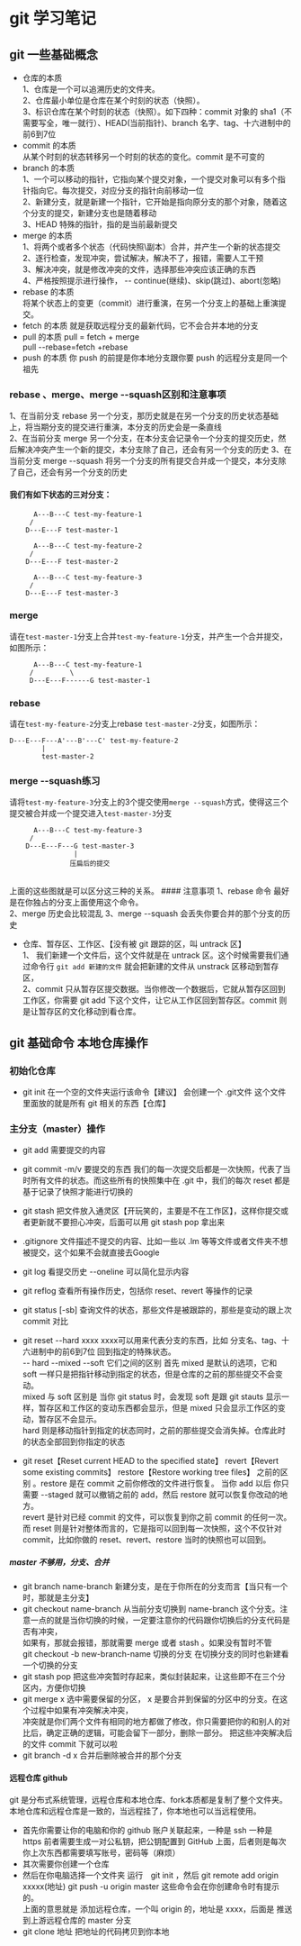 # git 学习笔记
## git 一些基础概念

- 仓库的本质<br> 1、仓库是一个可以追溯历史的文件夹。<br>2、仓库最小单位是仓库在某个时刻的状态（快照）。<br>
3、标识仓库在某个时刻的状态（快照）。如下四种：commit 对象的 sha1（不需要写全，唯一就行）、HEAD(当前指针)、branch 名字、tag、十六进制中的前6到7位
- commit 的本质<br> 从某个时刻的状态转移另一个时刻的状态的变化。commit 是不可变的
- branch 的本质 <br>
1、一个可以移动的指针，它指向某个提交对象，一个提交对象可以有多个指针指向它。每次提交，对应分支的指针向前移动一位<br>
2、新建分支，就是新建一个指针，它开始是指向原分支的那个对象，随着这个分支的提交，新建分支也是随着移动<br>
3、HEAD 特殊的指针，指的是当前最新提交
- merge 的本质<br>
1、将两个或者多个状态（代码快照\副本）合并，并产生一个新的状态提交<br>
2、逐行检查，发现冲突，尝试解决，解决不了，报错，需要人工干预<br>
3、解决冲突，就是修改冲突的文件，选择那些冲突应该正确的东西<br>
4、严格按照提示进行操作， -- continue(继续)、skip(跳过)、abort(忽略)
- rebase 的本质<br>
将某个状态上的变更（commit）进行重演，在另一个分支上的基础上重演提交。
- fetch 的本质 
就是获取远程分支的最新代码，它不会合并本地的分支
- pull 的本质
pull = fetch + merge<br>
pull --rebase=fetch +rebase
- push 的本质
你 push 的前提是你本地分支跟你要 push 的远程分支是同一个祖先
### rebase 、merge、merge --squash区别和注意事项
1、在当前分支 rebase 另一个分支，那历史就是在另一个分支的历史状态基础上，将当期分支的提交进行重演，本分支的历史会是一条直线<br>
2、在当前分支 merge 另一个分支，在本分支会记录令一个分支的提交历史，然后解决冲突产生一个新的提交，本分支除了自己，还会有另一个分支的历史
3、在当前分支 merge --squash 将另一个分支的所有提交合并成一个提交，本分支除了自己，还会有另一个分支的历史<br>
#### 我们有如下状态的三对分支：

```
	  A---B---C test-my-feature-1
	 /
    D---E---F test-master-1
    
	  A---B---C test-my-feature-2
	 /
    D---E---F test-master-2

	  A---B---C test-my-feature-3
	 /
    D---E---F test-master-3 
```

### merge

请在`test-master-1`分支上合并`test-my-feature-1`分支，并产生一个合并提交，如图所示：

```
	  A---B---C test-my-feature-1
	 /         \
     D---E---F------G test-master-1
```

### rebase

请在`test-my-feature-2`分支上rebase `test-master-2`分支，如图所示：

```
D---E---F---A'---B'---C' test-my-feature-2
        |
        test-master-2
```

### merge --squash练习

请将`test-my-feature-3`分支上的3个提交使用`merge --squash`方式，使得这三个提交被合并成一个提交进入`test-master-3`分支

```
	  A---B---C test-my-feature-3
	 /
    D---E---F---G test-master-3 
                |
               压扁后的提交
```
<br>
上面的这些图就是可以区分这三种的关系。
#### 注意事项
1、rebase 命令 最好是在你独占的分支上面使用这个命令。<br>
2、merge 历史会比较混乱
3、merge --squash 会丢失你要合并的那个分支的历史

- 仓库、暂存区、工作区、【没有被 git 跟踪的区，叫 untrack 区】<br>
1、 我们新建一个文件后，这个文件就是在 untrack 区。这个时候需要我们通过命令行 ` git add 新建的文件 ` 就会把新建的文件从 unstrack 区移动到暂存区，<br> 
2、commit 只从暂存区提交数据。当你修改一个数据后，它就从暂存区回到工作区，你需要 git add 下这个文件，让它从工作区回到暂存区。commit 则是让暂存区的文化移动到看仓库。

 
## git 基础命令 本地仓库操作
### 初始化仓库
- git init 在一个空的文件夹运行该命令【建议】 会创建一个 .git文件 这个文件里面放的就是所有 git 相关的东西【仓库】
### 主分支（master）操作
- git add 需要提交的内容
- git commit -m/v 要提交的东西 我们的每一次提交后都是一次快照，代表了当时所有文件的状态。而这些所有的快照集中在 .git 中，我们的每次 reset 都是基于记录了快照才能进行切换的
- git stash 把文件放入通灵区【开玩笑的，主要是不在工作区】，这样你提交或者更新就不要担心冲突，后面可以用 git stash pop 拿出来
- .gitignore 文件描述不提交的内容、比如一些以 .lm 等等文件或者文件夹不想被提交，这个如果不会就直接去Google
- git log 看提交历史 --oneline 可以简化显示内容
- git reflog 查看所有操作历史，包括你 reset、revert 等操作的记录
- git status [-sb] 查询文件的状态，那些文件是被跟踪的，那些是变动的跟上次 commit 对比
- git reset --hard xxxx xxxx可以用来代表分支的东西，比如 分支名、tag、十六进制中的前6到7位 回到指定的特殊状态。<br>
-- hard --mixed --soft 它们之间的区别 首先 mixed 是默认的选项，它和 soft 一样只是把指针移动到指定的状态，但是仓库的之前的那些提交不会变动。<br> mixed 与 soft 区别是 当你 git status 时，会发现 soft 是跟 git stauts 显示一样，暂存区和工作区的变动东西都会显示，但是 mixed 只会显示工作区的变动，暂存区不会显示。<br>
hard 则是移动指针到指定的状态同时，之前的那些提交会消失掉。仓库此时的状态全部回到你指定的状态

- git reset【Reset current HEAD to the specified state】 revert【Revert some existing commits】 restore【Restore working tree files】 之前的区别 。restore 是在 commit 之前你修改的文件进行恢复。 当你 add 以后 你只需要 --staged 就可以撤销之前的 add，然后 restore 就可以恢复你改动的地方。<br>revert 是针对已经 commit 的文件，可以恢复到你之前 commit 的任何一次。 而 reset 则是针对整体而言的，它是指可以回到每一次快照，这个不仅针对 commit，比如你做的 reset、revert、restore 当时的快照也可以回到。
##### master 不够用，分支、合并
- git branch name-branch 新建分支，是在于你所在的分支而言【当只有一个时，那就是主分支】
- git checkout name-branch 从当前分支切换到 name-branch 这个分支。注意一点的就是当你切换的时候，一定要注意你的代码跟你切换后的分支代码是否有冲突，<br>如果有，那就会报错，那就需要 merge 或者 stash 。如果没有暂时不管<br>
git checkout -b new-branch-name 切换的分支 在切换分支的同时也新建看一个切换的分支
- git stash pop 把这些冲突暂时存起来，类似封装起来，让这些即不在三个分区内，方便你切换
- git merge x 选中需要保留的分区， x 是要合并到保留的分区中的分支。在这个过程中如果有冲突解决冲突，<br>
冲突就是你们两个文件有相同的地方都做了修改，你只需要把你的和别人的对比后，确定正确的逻辑，可能会留下一部分，删除一部分。
把这些冲突解决后的文件 commit 下就可以啦
- git branch -d x 合并后删除被合并的那个分支
#### 远程仓库 github
git 是分布式系统管理，远程仓库和本地仓库、fork本质都是复制了整个文件夹。本地仓库和远程仓库是一致的，当远程挂了，你本地也可以当远程使用。
- 首先你需要让你的电脑和你的 github 账户关联起来，一种是 ssh 一种是 https 前者需要生成一对公私钥，把公钥配置到 GitHub 上面，后者则是每次你上次东西都需要填写账号，密码等（麻烦）
- 其次需要你创建一个仓库
- 然后在你电脑选择一个文件夹 运行　git init ，然后 git remote add origin xxxxx(地址) git push -u origin master 这些命令会在你创建命令时有提示的。<br> 上面的意思就是 添加远程仓库，一个叫 origin 的，地址是 xxxx，后面是 推送到上游远程仓库的 master 分支
- git clone 地址 把地址的代码拷贝到你本地
